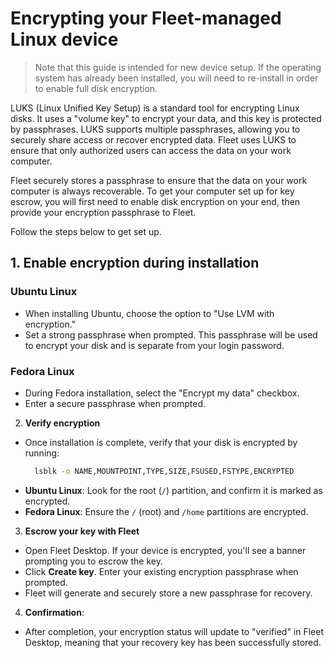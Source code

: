 # Encrypting your Fleet-managed Linux device

> Note that this guide is intended for new device setup. If the operating system has already been installed, you will need to re-install in order to enable full disk encryption.


LUKS (Linux Unified Key Setup) is a standard tool for encrypting Linux disks. It uses a "volume key" to encrypt your data, and this key is protected by passphrases. LUKS supports multiple passphrases, allowing you to securely share access or recover encrypted data. Fleet uses LUKS to ensure that only authorized users can access the data on your work computer. 

Fleet securely stores a passphrase to ensure that the data on your work computer is always recoverable. To get your computer set up for key escrow, you will first need to enable disk encryption on your end, then provide your encryption passphrase to Fleet.

Follow the steps below to get set up.


## 1. **Enable encryption during installation**

  ### Ubuntu Linux

  - When installing Ubuntu, choose the option to "Use LVM with encryption."
  - Set a strong passphrase when prompted. This passphrase will be used to encrypt your disk and is separate from your login password.

  <!-- TODO: screenshot of Ubuntu setup -->

  ### Fedora Linux

  - During Fedora installation, select the "Encrypt my data" checkbox.
  - Enter a secure passphrase when prompted.

  <!-- TODO: screenshot of Fedora setup -->

2. **Verify encryption**

  - Once installation is complete, verify that your disk is encrypted by running:
    ```bash
      lsblk -o NAME,MOUNTPOINT,TYPE,SIZE,FSUSED,FSTYPE,ENCRYPTED
    ```
  - **Ubuntu Linux**: Look for the root (`/`) partition, and confirm it is marked as encrypted.
  - **Fedora Linux**: Ensure the `/` (root) and `/home` partitions are encrypted.

3. **Escrow your key with Fleet**

  - Open Fleet Desktop. If your device is encrypted, you'll see a banner prompting you to escrow the key.
  - Click **Create key**. Enter your existing encryption passphrase when prompted.
  - Fleet will generate and securely store a new passphrase for recovery.

4. **Confirmation**:
  - After completion, your encryption status will update to "verified" in Fleet Desktop, meaning that your recovery key has been successfully stored.



<meta name="articleTitle" value="Encrypting your Fleet-managed Linux device">
<meta name="authorFullName" value="Rachael Shaw">
<meta name="authorGitHubUsername" value="rachaelshaw">
<meta name="category" value="guides">
<meta name="publishedOn" value="2024-11-25">
<meta name="description" value="Instructions for end users to encrypt Linux devices enrolled in Fleet.">